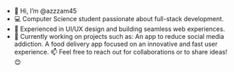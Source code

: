 - 👋 Hi, I’m @azzzam45
- 💻 Computer Science student passionate about full-stack development.
- 🎨 Experienced in UI/UX design and building seamless web experiences.
- 🌟 Currently working on projects such as:
                    An app to reduce social media addiction.
                    A food delivery app focused on an innovative and fast user experience.
📫 Feel free to reach out for collaborations or to share ideas! 😊


<!---
azzzam45/azzzam45 is a ✨ special ✨ repository because its `README.md` (this file) appears on your GitHub profile.
You can click the Preview link to take a look at your changes.
--->
